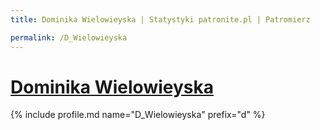 ```yaml
---
title: Dominika Wielowieyska | Statystyki patronite.pl | Patromierz

permalink: /D_Wielowieyska
---
```


# [Dominika Wielowieyska](https://patronite.pl/D_Wielowieyska)

{% include profile.md name="D_Wielowieyska" prefix="d" %}
